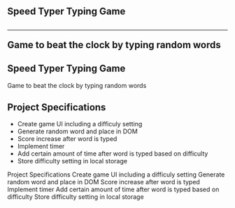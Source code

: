 <h2>Speed Typer Typing Game<h2>
  <hr>
<p>Game to beat the clock by typing random words</p>

## Speed Typer Typing Game

Game to beat the clock by typing random words

## Project Specifications

- Create game UI including a difficuly setting
- Generate random word and place in DOM
- Score increase after word is typed
- Implement timer
- Add certain amount of time after word is typed based on difficulty
- Store difficulty setting in local storage


Project Specifications
Create game UI including a difficuly setting
Generate random word and place in DOM
Score increase after word is typed
Implement timer
Add certain amount of time after word is typed based on difficulty
Store difficulty setting in local storage
